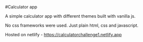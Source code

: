 #Calculator app

A simple calculator app with different themes built with vanilla js.

No css frameworks were used. Just plain html, css and javascript.

Hosted on netlify - https://calculatorchallenge1.netlify.app
